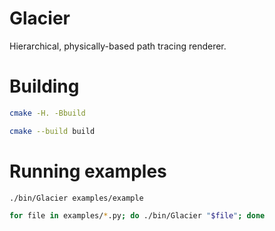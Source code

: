 # Glacier
Hierarchical, physically-based path tracing renderer.

# Building

```bash
cmake -H. -Bbuild

cmake --build build
```

# Running examples
```bash
./bin/Glacier examples/example

for file in examples/*.py; do ./bin/Glacier "$file"; done
```
